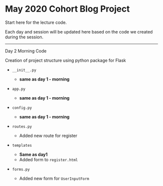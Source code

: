 # May 2020 Cohort Blog Project

Start here for the lecture code.

Each day and session will be updated here based on the code we created during the session.

---

Day 2 Morning Code

Creation of project structure using python package for Flask

- `__init__.py`
    - **same as day 1 - morning**
- `app.py`
    - **same as day 1 - morning**
- `config.py`
    - **same as day 1 - morning**
- `routes.py`
    - Added new route for register
- `templates`
    - **Same as day1**
    - Added form to `register.html`

- `forms.py`
    - Added new form for `UserInputForm`